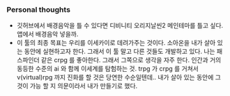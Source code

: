 ### Personal thoughts
- 깃허브에서 배경음악을 틀 수 있다면 디비니티 오리지날씬2 메인테마를 틀고 싶다. 앱에서 배경음악 넣을까.
- 이 툴의 최종 목표는 우리를 이세카이로 데려가주는 것이다. 소아온을 내가 살아 있는 동안에 실현하고자 한다. 그래서 이 툴 말고 다른 것들도 개발하고 있다. 나는 패스파인더 같은 crpg 를 좋아한다. 그래서 그쪽으로 생각을 자주 한다. 인간과 거의 동등한 수준의 ai 와 함께 이세계를 탐험하는 것. trpg 가 crpg 를 거쳐서  v(virtual)rpg 까지 진화를 할 것은 당연한 수순일텐데.. 내가 살아 있는 동안에 그것이 가능 할 지 의문이라서 내가 만들기로 했다.
